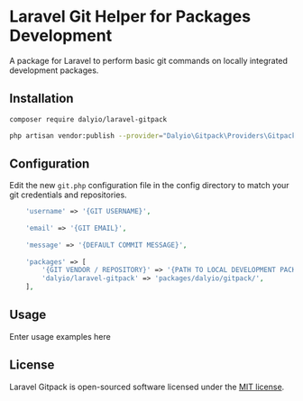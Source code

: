 # Laravel Git Helper for Packages Development
A package for Laravel to perform basic git commands on locally integrated development packages.

## Installation

``` bash
composer require dalyio/laravel-gitpack
```

``` bash
php artisan vendor:publish --provider="Dalyio\Gitpack\Providers\GitpackServiceProvider"
```

## Configuration

Edit the new `git.php` configuration file in the config directory to match your git credentials and repositories.

```php
    'username' => '{GIT USERNAME}',
    
    'email' => '{GIT EMAIL}',
    
    'message' => '{DEFAULT COMMIT MESSAGE}',
    
    'packages' => [
        '{GIT VENDOR / REPOSITORY}' => '{PATH TO LOCAL DEVELOPMENT PACKAGE}',
        'dalyio/laravel-gitpack' => 'packages/dalyio/gitpack/',
    ],
```

## Usage

Enter usage examples here

## License

Laravel Gitpack is open-sourced software licensed under the [MIT license](LICENSE).

